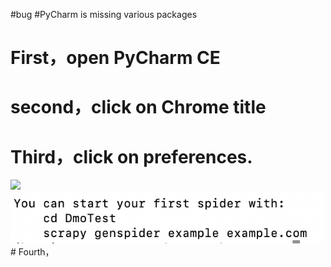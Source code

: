 #bug
#PyCharm is missing various packages
# First，open PyCharm CE
# second，click on Chrome title
# Third，click on preferences.
<img src="https://github.com/Alecia113/Mac-environment/PyCharm/3.png"  width="500px"/>
<img src="https://github.com/Alecia113/task_1/blob/main/start.png" width="500px"/>
# Fourth，
